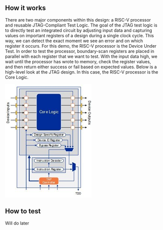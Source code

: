 <!---

This file is used to generate your project datasheet. Please fill in the information below and delete any unused
sections.

You can also include images in this folder and reference them in the markdown. Each image must be less than
512 kb in size, and the combined size of all images must be less than 1 MB.
-->

## How it works

There are two major components within this design: a RISC-V processor and reusable JTAG-Compliant Test Logic. The goal of the JTAG test logic is to directly test an integrated circuit by adjusting input data and capturing values on important registers of a design during a single clock cycle. This way, we can detect the exact moment we see an error and on which register it occurs. For this demo, the RISC-V processor is the Device Under Test. In order to test the processor, boundary-scan registers are placed in parallel with each register that we want to test. With the input data high, we wait until the processor has wrote to memory, check the register values, and then return either success or fail based on expected values. Below is a high-level look at the JTAG design. In this case, the RISC-V processor is the Core Logic.

![JTAG IC Architecture](JTAG-IC-architecture1.jpg)

## How to test

Will do later

